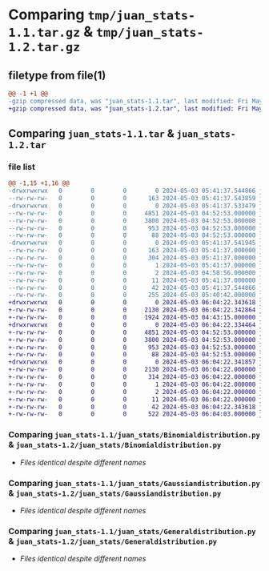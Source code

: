 # Comparing `tmp/juan_stats-1.1.tar.gz` & `tmp/juan_stats-1.2.tar.gz`

## filetype from file(1)

```diff
@@ -1 +1 @@
-gzip compressed data, was "juan_stats-1.1.tar", last modified: Fri May  3 05:41:37 2024, max compression
+gzip compressed data, was "juan_stats-1.2.tar", last modified: Fri May  3 06:04:22 2024, max compression
```

## Comparing `juan_stats-1.1.tar` & `juan_stats-1.2.tar`

### file list

```diff
@@ -1,15 +1,16 @@
-drwxrwxrwx   0        0        0        0 2024-05-03 05:41:37.544866 juan_stats-1.1/
--rw-rw-rw-   0        0        0      163 2024-05-03 05:41:37.543859 juan_stats-1.1/PKG-INFO
-drwxrwxrwx   0        0        0        0 2024-05-03 05:41:37.533479 juan_stats-1.1/juan_stats/
--rw-rw-rw-   0        0        0     4851 2024-05-03 04:52:53.000000 juan_stats-1.1/juan_stats/Binomialdistribution.py
--rw-rw-rw-   0        0        0     3800 2024-05-03 04:52:53.000000 juan_stats-1.1/juan_stats/Gaussiandistribution.py
--rw-rw-rw-   0        0        0      953 2024-05-03 04:52:53.000000 juan_stats-1.1/juan_stats/Generaldistribution.py
--rw-rw-rw-   0        0        0       88 2024-05-03 04:52:53.000000 juan_stats-1.1/juan_stats/__init__.py
-drwxrwxrwx   0        0        0        0 2024-05-03 05:41:37.541945 juan_stats-1.1/juan_stats.egg-info/
--rw-rw-rw-   0        0        0      163 2024-05-03 05:41:37.000000 juan_stats-1.1/juan_stats.egg-info/PKG-INFO
--rw-rw-rw-   0        0        0      304 2024-05-03 05:41:37.000000 juan_stats-1.1/juan_stats.egg-info/SOURCES.txt
--rw-rw-rw-   0        0        0        1 2024-05-03 05:41:37.000000 juan_stats-1.1/juan_stats.egg-info/dependency_links.txt
--rw-rw-rw-   0        0        0        2 2024-05-03 04:58:56.000000 juan_stats-1.1/juan_stats.egg-info/not-zip-safe
--rw-rw-rw-   0        0        0       11 2024-05-03 05:41:37.000000 juan_stats-1.1/juan_stats.egg-info/top_level.txt
--rw-rw-rw-   0        0        0       42 2024-05-03 05:41:37.544866 juan_stats-1.1/setup.cfg
--rw-rw-rw-   0        0        0      255 2024-05-03 05:40:42.000000 juan_stats-1.1/setup.py
+drwxrwxrwx   0        0        0        0 2024-05-03 06:04:22.343618 juan_stats-1.2/
+-rw-rw-rw-   0        0        0     2130 2024-05-03 06:04:22.342864 juan_stats-1.2/PKG-INFO
+-rw-rw-rw-   0        0        0     1924 2024-05-03 04:43:15.000000 juan_stats-1.2/README.md
+drwxrwxrwx   0        0        0        0 2024-05-03 06:04:22.334464 juan_stats-1.2/juan_stats/
+-rw-rw-rw-   0        0        0     4851 2024-05-03 04:52:53.000000 juan_stats-1.2/juan_stats/Binomialdistribution.py
+-rw-rw-rw-   0        0        0     3800 2024-05-03 04:52:53.000000 juan_stats-1.2/juan_stats/Gaussiandistribution.py
+-rw-rw-rw-   0        0        0      953 2024-05-03 04:52:53.000000 juan_stats-1.2/juan_stats/Generaldistribution.py
+-rw-rw-rw-   0        0        0       88 2024-05-03 04:52:53.000000 juan_stats-1.2/juan_stats/__init__.py
+drwxrwxrwx   0        0        0        0 2024-05-03 06:04:22.341857 juan_stats-1.2/juan_stats.egg-info/
+-rw-rw-rw-   0        0        0     2130 2024-05-03 06:04:22.000000 juan_stats-1.2/juan_stats.egg-info/PKG-INFO
+-rw-rw-rw-   0        0        0      314 2024-05-03 06:04:22.000000 juan_stats-1.2/juan_stats.egg-info/SOURCES.txt
+-rw-rw-rw-   0        0        0        1 2024-05-03 06:04:22.000000 juan_stats-1.2/juan_stats.egg-info/dependency_links.txt
+-rw-rw-rw-   0        0        0        2 2024-05-03 06:04:22.000000 juan_stats-1.2/juan_stats.egg-info/not-zip-safe
+-rw-rw-rw-   0        0        0       11 2024-05-03 06:04:22.000000 juan_stats-1.2/juan_stats.egg-info/top_level.txt
+-rw-rw-rw-   0        0        0       42 2024-05-03 06:04:22.343618 juan_stats-1.2/setup.cfg
+-rw-rw-rw-   0        0        0      522 2024-05-03 06:04:03.000000 juan_stats-1.2/setup.py
```

### Comparing `juan_stats-1.1/juan_stats/Binomialdistribution.py` & `juan_stats-1.2/juan_stats/Binomialdistribution.py`

 * *Files identical despite different names*

### Comparing `juan_stats-1.1/juan_stats/Gaussiandistribution.py` & `juan_stats-1.2/juan_stats/Gaussiandistribution.py`

 * *Files identical despite different names*

### Comparing `juan_stats-1.1/juan_stats/Generaldistribution.py` & `juan_stats-1.2/juan_stats/Generaldistribution.py`

 * *Files identical despite different names*

